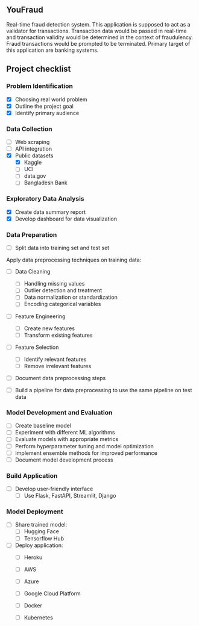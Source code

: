 ## YouFraud

Real-time fraud detection system. This application is supposed to act as a validator for transactions. Transaction data would be passed in real-time and transaction validity would be determined in the context of fraudulency. Fraud transactions would be prompted to be terminated. Primary target of this application are banking systems.

## Project checklist

### Problem Identification

- [x] Choosing real world problem
- [x] Outline the project goal
- [x] Identify primary audience

### Data Collection

- [ ] Web scraping
- [ ] API integration
- [x] Public datasets
  - [x] Kaggle
  - [ ] UCI
  - [ ] data.gov
  - [ ] Bangladesh Bank

### Exploratory Data Analysis

- [x] Create data summary report
- [x] Develop dashboard for data visualization

### Data Preparation

- [ ] Split data into training set and test set

Apply data preprocessing techniques on training data:

- [ ] Data Cleaning
  - [ ] Handling missing values
  - [ ] Outlier detection and treatment
  - [ ] Data normalization or standardization
  - [ ] Encoding categorical variables
- [ ] Feature Engineering
  - [ ] Create new features
  - [ ] Transform existing features
- [ ] Feature Selection
  - [ ] Identify relevant features
  - [ ] Remove irrelevant features
- [ ] Document data preprocessing steps

- [ ] Build a pipeline for data preprocessing to use the same pipeline on test data

### Model Development and Evaluation

- [ ] Create baseline model
- [ ] Experiment with different ML algorithms
- [ ] Evaluate models with appropriate metrics
- [ ] Perform hyperparameter tuning and model optimization
- [ ] Implement ensemble methods for improved performance
- [ ] Document model development process

### Build Application

- [ ] Develop user-friendly interface
  - [ ] Use Flask, FastAPI, Streamlit, Django

### Model Deployment

- [ ] Share trained model:
  - [ ] Hugging Face
  - [ ] Tensorflow Hub
- [ ] Deploy application:
  - [ ] Heroku
  - [ ] AWS
  - [ ] Azure
  - [ ] Google Cloud Platform
  - [ ] Docker
  - [ ] Kubernetes

